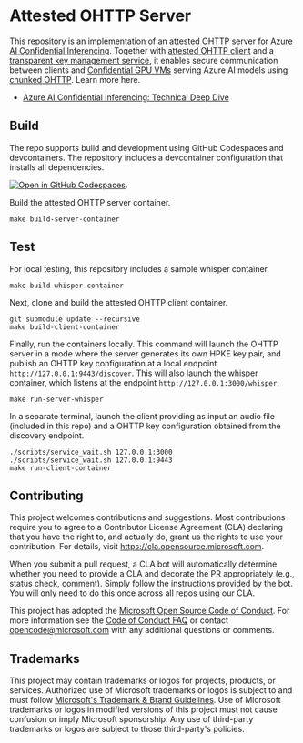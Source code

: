 # Attested OHTTP Server

This repository is an implementation of an attested OHTTP server for [Azure AI Confidential Inferencing](https://techcommunity.microsoft.com/blog/azure-ai-services-blog/azure-ai-confidential-inferencing-preview/4248181). 
Together with [attested OHTTP client](https://github.com/microsoft/attested-ohttp-client) and a [transparent 
key management service](https://github.com/microsoft/azure-transparent-kms), it enables secure communication between clients and [Confidential GPU VMs](https://) serving Azure AI models using [chunked OHTTP](https://www.ietf.org/archive/id/draft-ohai-chunked-ohttp-01.html). Learn more here. 

- [Azure AI Confidential Inferencing: Technical Deep Dive](https://techcommunity.microsoft.com/blog/azureconfidentialcomputingblog/azure-ai-confidential-inferencing-technical-deep-dive/4253150)

## Build

The repo supports build and development using GitHub Codespaces and devcontainers. The repository includes a devcontainer configuration that installs all dependencies.

[![Open in GitHub Codespaces](https://github.com/codespaces/badge.svg)](https://codespaces.new/microsoft/attested-ohttp-server). 

Build the attested OHTTP server container.

```
make build-server-container
```

## Test

For local testing, this repository includes a sample whisper container. 

```
make build-whisper-container
```

Next, clone and build the attested OHTTP client container. 

```
git submodule update --recursive
make build-client-container
```

Finally, run the containers locally. This command will launch the OHTTP server in a mode where the server generates its own HPKE key pair, and publish an OHTTP key configuration at a local endpoint ```http://127.0.0.1:9443/discover```. This will also launch the whisper container, which listens at the endpoint ```http://127.0.0.1:3000/whisper```. 

```
make run-server-whisper
```

In a separate terminal, launch the client providing as input an audio file (included in this repo) and a OHTTP key configuration obtained from the discovery endpoint.
```
./scripts/service_wait.sh 127.0.0.1:3000
./scripts/service_wait.sh 127.0.0.1:9443
make run-client-container
```

## Contributing

This project welcomes contributions and suggestions.  Most contributions require you to agree to a
Contributor License Agreement (CLA) declaring that you have the right to, and actually do, grant us
the rights to use your contribution. For details, visit https://cla.opensource.microsoft.com.

When you submit a pull request, a CLA bot will automatically determine whether you need to provide
a CLA and decorate the PR appropriately (e.g., status check, comment). Simply follow the instructions
provided by the bot. You will only need to do this once across all repos using our CLA.

This project has adopted the [Microsoft Open Source Code of Conduct](https://opensource.microsoft.com/codeofconduct/).
For more information see the [Code of Conduct FAQ](https://opensource.microsoft.com/codeofconduct/faq/) or
contact [opencode@microsoft.com](mailto:opencode@microsoft.com) with any additional questions or comments.

## Trademarks

This project may contain trademarks or logos for projects, products, or services. Authorized use of Microsoft 
trademarks or logos is subject to and must follow 
[Microsoft's Trademark & Brand Guidelines](https://www.microsoft.com/en-us/legal/intellectualproperty/trademarks/usage/general).
Use of Microsoft trademarks or logos in modified versions of this project must not cause confusion or imply Microsoft sponsorship.
Any use of third-party trademarks or logos are subject to those third-party's policies.
